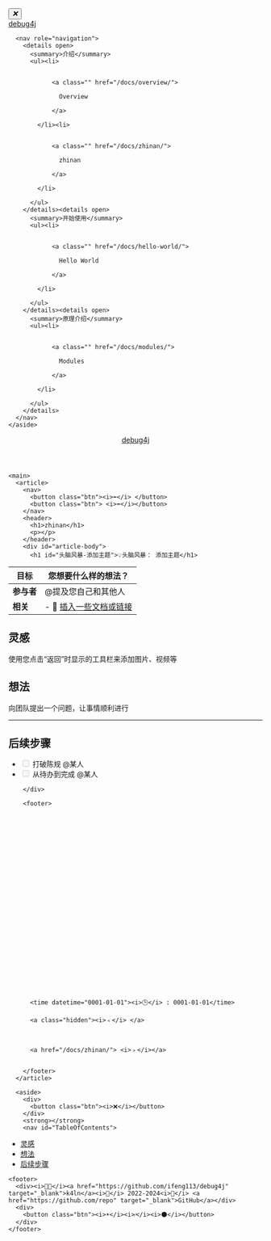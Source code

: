 <!DOCTYPE html>
<html lang="zh-cn">

<head>
  <meta charset="utf-8">
  <meta name="viewport" content="width=device-width, initial-scale=1">
  <meta name="description" content="debug4j">
  <meta name="author" content="k4ln">
  <meta name="theme-color" content="#ffffff" media="(prefers-color-scheme: light)">
  <meta name="theme-color" content="#101010" media="(prefers-color-scheme: dark)">
  

  <title>zhinan · debug4j</title>
  <link rel="canonical" href="https://javehub.github.io/docs/zhinan.md">
  <link rel="stylesheet" href="/assets/css/docs.min.55e8a7678e986f6333c09fb6a81696af67711e98d72db2cb245352b002d5c4c8.css" integrity="">

  <link rel="manifest" href="/manifest.json">
<link rel="icon" href="/favicon/favicon.ico">
<link rel="icon" href="/favicon/favicon-16x16.png" sizes="16x16" type="image/png">
<link rel="icon" href="/favicon/favicon-32x32.png" sizes="32x32" type="image/png">
<link rel="apple-touch-icon" href="/favicon/apple-touch-icon.png" sizes="180x180">
  <script async src="https://www.googletagmanager.com/gtag/js?id=G-XXXXXXXXXX"></script>
<script>
    window.dataLayer = window.dataLayer || [];
    function gtag(){dataLayer.push(arguments);}
    gtag('js', new Date());

    gtag('config', 'G-XXXXXXXXXX');
</script>
</head>

<body>

<div id="outer-wrapper">

  <div id="aside-wrapper">
    <aside>
      <div>
        <button class="btn"><i>❌</i></button>
      </div>
      <a href="/" class="site-logo">debug4j</a>

      <nav role="navigation">
        <details open>
          <summary>介绍</summary>
          <ul><li>
              
                
                <a class="" href="/docs/overview/">
                  
                  Overview
                  
                </a>
              
            </li><li>
              
                
                <a class="" href="/docs/zhinan/">
                  
                  zhinan
                  
                </a>
              
            </li>

          </ul>
        </details><details open>
          <summary>开始使用</summary>
          <ul><li>
              
                
                <a class="" href="/docs/hello-world/">
                  
                  Hello World
                  
                </a>
              
            </li>

          </ul>
        </details><details open>
          <summary>原理介绍</summary>
          <ul><li>
              
                
                <a class="" href="/docs/modules/">
                  
                  Modules
                  
                </a>
              
            </li>

          </ul>
        </details>
      </nav>
    </aside>
  </div>

  <div id="content-wrapper">
    <header>
      <a href="/" class="site-logo">debug4j</a>
    </header>

    <main>
      <article>
        <nav>
          <button class="btn"><i>⬅️</i> </button>
          <button class="btn"> <i>➡️</i></button>
        </nav>
        <header>
          <h1>zhinan</h1>
          <p></p>
        </header>
        <div id="article-body">
          <h1 id="头脑风暴-添加主题">💡头脑风暴： 添加主题</h1>
<table>
  <thead>
      <tr>
          <th><strong>目标</strong></th>
          <th>您想要什么样的想法？</th>
      </tr>
  </thead>
  <tbody>
      <tr>
          <td><strong>参与者</strong></td>
          <td>@提及您自己和其他人</td>
      </tr>
      <tr>
          <td><strong>相关</strong></td>
          <td>- 🔗 <a href="/">插入一些文档或链接</a></td>
      </tr>
  </tbody>
</table>
<h2 id="灵感">灵感</h2>
<p>使用您点击“返回”时显示的工具栏来添加图片、视频等</p>
<h2 id="想法">想法</h2>
<p>向团队提出一个问题，让事情顺利进行</p>
<hr>
<h2 id="后续步骤">后续步骤</h2>
<ul>
<li><input disabled="" type="checkbox"> 打破陈规 @某人</li>
<li><input disabled="" type="checkbox"> 从待办到完成 @某人</li>
</ul>

        </div>

        <footer>
          

          
          
          
          

          
          
          
          
          
          

          
          
          

          
          
          

          
          
          
          

          <time datetime="0001-01-01"><i>🕒</i> : 0001-01-01</time>
          
          <a class="hidden"><i>﹤</i> </a>
          

          
          <a href="/docs/zhinan/"> <i>﹥</i></a>
          

        </footer>
      </article>

      <aside>
        <div>
          <button class="btn"><i>❌</i></button>
        </div>
        <strong></strong>
        <nav id="TableOfContents">
  <ul>
    <li><a href="#灵感">灵感</a></li>
    <li><a href="#想法">想法</a></li>
    <li><a href="#后续步骤">后续步骤</a></li>
  </ul>
</nav>
      </aside>
    </main>

    <footer>
      <div><i>🧑‍💻</i><a href="https://github.com/ifeng113/debug4j" target="_blank">k4ln</a><i>📅</i> 2022-2024<i>🚀</i> <a href="https://github.com/repo" target="_blank">GitHub</a></div>
      <div>
        <button class="btn"><i>☀️</i><i>⁄</i><i>🌑</i></button>
      </div>
    </footer>
  </div>

</div>

<div id="body-model-outer"></div>
<script type="text/javascript" src="/assets/js/docs.min.12ffdc25c0149ef34e761ee54587f2aae17affcb8375298ad2180851930cb142.js" integrity=""></script>
</body>
</html>